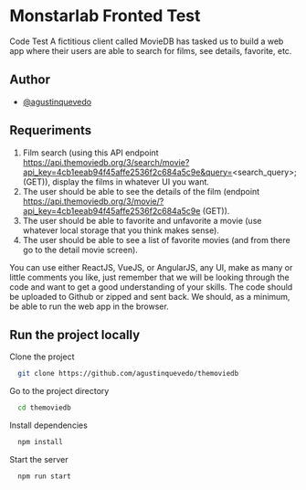
# Monstarlab Fronted Test

Code Test
A fictitious client called MovieDB has tasked us to build a web app where their users are able to search for films, see details, favorite, etc.


## Author

- [@agustinquevedo](https://www.github.com/agustinquevedo)

  
## Requeriments

1) Film search (using this API endpoint https://api.themoviedb.org/3/search/movie?api_key=4cb1eeab94f45affe2536f2c684a5c9e&query=<search_query>; (GET)), display the films in whatever UI you want.
2) The user should be able to see the details of the film (endpoint https://api.themoviedb.org/3/movie/?api_key=4cb1eeab94f45affe2536f2c684a5c9e (GET)).
3) The user should be able to favorite and unfavorite a movie (use whatever local storage that you think makes sense).
4) The user should be able to see a list of favorite movies (and from there go to the detail movie screen).

You can use either ReactJS, VueJS, or AngularJS, any UI, make as many or little comments you like, just remember that we will be looking through the code and want to get a good understanding of your skills. The code should be uploaded to Github or zipped and sent back. We should, as a minimum, be able to run the web app in the browser.


  
## Run the project locally

Clone the project

```bash
  git clone https://github.com/agustinquevedo/themoviedb
```

Go to the project directory

```bash
  cd themoviedb
```

Install dependencies

```bash
  npm install
```

Start the server

```bash
  npm run start
```

  